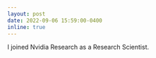 ```yaml
---
layout: post
date: 2022-09-06 15:59:00-0400
inline: true
---
```


I joined Nvidia Research as a Research Scientist.